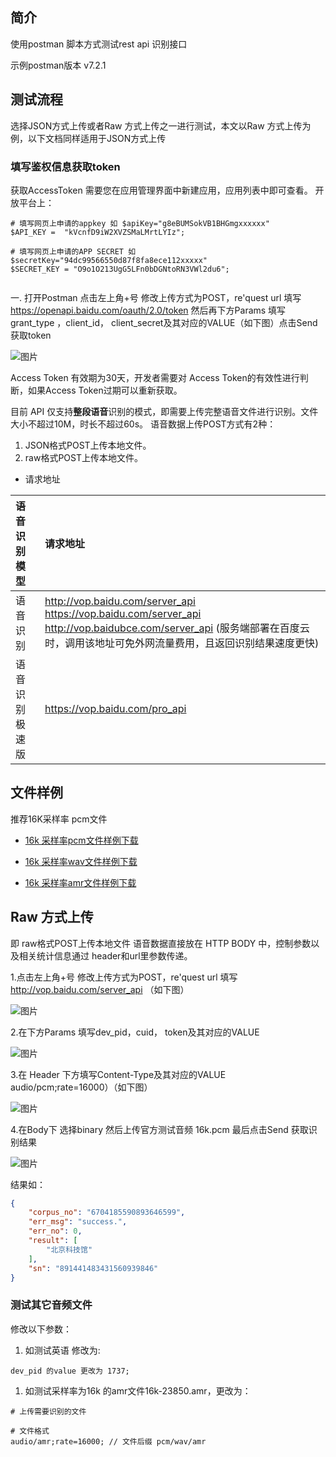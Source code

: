 ## 简介

使用postman 脚本方式测试rest api 识别接口

示例postman版本 v7.2.1

## 测试流程

选择JSON方式上传或者Raw 方式上传之一进行测试，本文以Raw 方式上传为例，以下文档同样适用于JSON方式上传



### 填写鉴权信息获取token

获取AccessToken 需要您在应用管理界面中新建应用，应用列表中即可查看。 开放平台上： 
```
# 填写网页上申请的appkey 如 $apiKey="g8eBUMSokVB1BHGmgxxxxxx"
$API_KEY =  "kVcnfD9iW2XVZSMaLMrtLYIz";

# 填写网页上申请的APP SECRET 如 $secretKey="94dc99566550d87f8fa8ece112xxxxx"
$SECRET_KEY = "O9o1O213UgG5LFn0bDGNtoRN3VWl2du6";
        
```

一. 打开Postman 点击左上角+号
修改上传方式为POST，re'quest url 填写 https://openapi.baidu.com/oauth/2.0/token
然后再下方Params 填写grant_type ，client_id， client_secret及其对应的VALUE（如下图）点击Send 获取token

![图片](https://raw.githubusercontent.com/Baidu-AIP/speech-demo/master/rest-api-asr/postman/doc-images/201906191700%20.png)

Access Token 有效期为30天，开发者需要对 Access Token的有效性进行判断，如果Access Token过期可以重新获取。



目前 API 仅支持**整段语音**识别的模式，即需要上传完整语音文件进行识别。文件大小不超过10M，时长不超过60s。 语音数据上传POST方式有2种：

1. JSON格式POST上传本地文件。
2. raw格式POST上传本地文件。

- 请求地址

| 语音识别模型   | 请求地址                                                     |
| :------------- | :----------------------------------------------------------- |
| 语音识别       | http://vop.baidu.com/server_api https://vop.baidu.com/server_api http://vop.baidubce.com/server_api (服务端部署在百度云时，调用该地址可免外网流量费用，且返回识别结果速度更快) |
| 语音识别极速版 | https://vop.baidu.com/pro_api                                |

## 文件样例

推荐16K采样率 pcm文件

- [16k 采样率pcm文件样例下载](http://speech-doc.gz.bcebos.com/rest-api-asr/public_audio/16k.pcm)

- [16k 采样率wav文件样例下载](http://speech-doc.gz.bcebos.com/rest-api-asr/public_audio/16k.wav)

- [16k 采样率amr文件样例下载](http://speech-doc.gz.bcebos.com/rest-api-asr/public_audio/16k-23850.amr)

  

  

## Raw 方式上传

即 raw格式POST上传本地文件 语音数据直接放在 HTTP BODY 中，控制参数以及相关统计信息通过 header和url里参数传递。

1.点击左上角+号
修改上传方式为POST，re'quest url 填写 http://vop.baidu.com/server_api （如下图）

![图片](https://raw.githubusercontent.com/Baidu-AIP/speech-demo/master/rest-api-asr/postman/doc-images/201906191705.png)

2.在下方Params 填写dev_pid，cuid， token及其对应的VALUE

![图片](https://raw.githubusercontent.com/Baidu-AIP/speech-demo/master/rest-api-asr/postman/doc-images/201906191710.png)

3.在 Header 下方填写Content-Type及其对应的VALUE audio/pcm;rate=16000）（如下图）

![图片](https://raw.githubusercontent.com/Baidu-AIP/speech-demo/master/rest-api-asr/postman/doc-images/201906191715.png)

4.在Body下 选择binary 然后上传官方测试音频 16k.pcm 最后点击Send 获取识别结果

![图片](https://raw.githubusercontent.com/Baidu-AIP/speech-demo/master/rest-api-asr/postman/doc-images/201906191720.png)

结果如：
```json
{
    "corpus_no": "6704185590893646599",
    "err_msg": "success.",
    "err_no": 0,
    "result": [
        "北京科技馆"
    ],
    "sn": "891441483431560939846"
}
```

### 测试其它音频文件

修改以下参数：


1. 如测试英语 修改为:

```Params下
dev_pid 的value 更改为 1737;
```

1. 如测试采样率为16k 的amr文件16k-23850.amr，更改为：

```
# 上传需要识别的文件

# 文件格式
audio/amr;rate=16000; // 文件后缀 pcm/wav/amr
```


